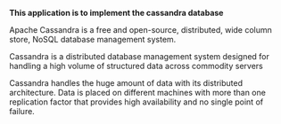 ******This application is to implement the cassandra database******


Apache Cassandra is a free and open-source, distributed, wide column store, 
NoSQL database management system.

Cassandra is a distributed database management system designed for handling a high volume of structured data across commodity servers

Cassandra handles the huge amount of data with its distributed architecture. Data is placed on different machines with more than one replication factor that provides high availability and no single point of failure.


